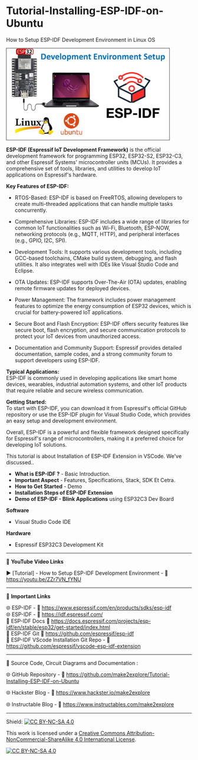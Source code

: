 # Tutorial-Installing-ESP-IDF-on-Ubuntu
 How to Setup ESP-IDF Development Environment in Linux OS   
  
<img src="/Images/IDF-thumbYT.jpg" height="250" >
  
**ESP-IDF (Espressif IoT Development Framework)** is the official development framework for programming ESP32, ESP32-S2, ESP32-C3, and other Espressif Systems' microcontroller units (MCUs). It provides a comprehensive set of tools, libraries, and utilities to develop IoT applications on Espressif's hardware.

**Key Features of ESP-IDF:**  
- RTOS-Based: ESP-IDF is based on FreeRTOS, allowing developers to create multi-threaded applications that can handle multiple tasks concurrently.  

- Comprehensive Libraries: ESP-IDF includes a wide range of libraries for common IoT functionalities such as Wi-Fi, Bluetooth, ESP-NOW, networking protocols (e.g., MQTT, HTTP), and peripheral interfaces (e.g., GPIO, I2C, SPI).  

- Development Tools: It supports various development tools, including GCC-based toolchains, CMake build system, debugging, and flash utilities. It also integrates well with IDEs like Visual Studio Code and Eclipse.  

- OTA Updates: ESP-IDF supports Over-The-Air (OTA) updates, enabling remote firmware updates for deployed devices.  

- Power Management: The framework includes power management features to optimize the energy consumption of ESP32 devices, which is crucial for battery-powered IoT applications.  

- Secure Boot and Flash Encryption: ESP-IDF offers security features like secure boot, flash encryption, and secure communication protocols to protect your IoT devices from unauthorized access.  

- Documentation and Community Support: Espressif provides detailed documentation, sample codes, and a strong community forum to support developers using ESP-IDF.  

**Typical Applications:**  
ESP-IDF is commonly used in developing applications like smart home devices, wearables, industrial automation systems, and other IoT products that require reliable and secure wireless communication.

**Getting Started:**  
To start with ESP-IDF, you can download it from Espressif's official GitHub repository or use the ESP-IDF plugin for Visual Studio Code, which provides an easy setup and development environment.
  
Overall, ESP-IDF is a powerful and flexible framework designed specifically for Espressif's range of microcontrollers, making it a preferred choice for developing IoT solutions.

This tutorial is about Installation of ESP-IDF Extension in VSCode. We've discussed..  
- **What is ESP-IDF ?** - Basic Introduction. 
- **Important Aspect** - Features, Specifications, Stack, SDK Et Cetra.  
- **How to Get Started** - Demo
- **Installation Steps of ESP-IDF Extension**
- **Demo of ESP-IDF - Blink Applications** using ESP32C3 Dev Board  

**Software**
- Visual Studio Code IDE  

**Hardware**
- Espressif ESP32C3 Development Kit  

------------------------------------------------------------------------------------------------------

📕 **YouTube Video Links**  

▶️  [Tutorial] - How to Setup ESP-IDF Development Environment  - 🔗 https://youtu.be/ZZr7VN_fYNU  

-------------------------------------------------------------------------------------------------------
📒 **Important Links**  
 
🌐 ESP-IDF - 🔗 https://www.espressif.com/en/products/sdks/esp-idf  
🌐 ESP-IDF - 🔗 https://idf.espressif.com/  
📙 ESP-IDF Docs 🔗 https://docs.espressif.com/projects/esp-idf/en/stable/esp32/get-started/index.html  
📘 ESP-IDF Git 🔗 https://github.com/espressif/esp-idf  
📗 ESP-IDF VScode Installation Git Repo - 🔗 https://github.com/espressif/vscode-esp-idf-extension  


------------------------------------------------------------------------------------------------------

📜 Source Code, Circuit Diagrams and Documentation : 

🌐 GitHub Repository - 🔗 https://github.com/make2explore/Tutorial-Installing-ESP-IDF-on-Ubuntu   
  
🌐 Hackster Blog - 🔗 https://www.hackster.io/make2explore  
  
🌐 Instructable Blog - 🔗 https://www.instructables.com/make2explore  
  

------------------------------------------------------------------------------------------  

Shield: [![CC BY-NC-SA 4.0][cc-by-nc-sa-shield]][cc-by-nc-sa]

This work is licensed under a
[Creative Commons Attribution-NonCommercial-ShareAlike 4.0 International License][cc-by-nc-sa].

[![CC BY-NC-SA 4.0][cc-by-nc-sa-image]][cc-by-nc-sa]

[cc-by-nc-sa]: http://creativecommons.org/licenses/by-nc-sa/4.0/
[cc-by-nc-sa-image]: https://licensebuttons.net/l/by-nc-sa/4.0/88x31.png
[cc-by-nc-sa-shield]: https://img.shields.io/badge/License-CC%20BY--NC--SA%204.0-lightgrey.svg